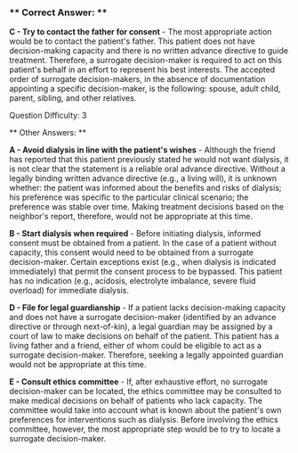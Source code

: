 ### ** Correct Answer: **

**C - Try to contact the father for consent** - The most appropriate action would be to contact the patient's father. This patient does not have decision-making capacity and there is no written advance directive to guide treatment. Therefore, a surrogate decision-maker is required to act on this patient's behalf in an effort to represent his best interests. The accepted order of surrogate decision-makers, in the absence of documentation appointing a specific decision-maker, is the following: spouse, adult child, parent, sibling, and other relatives.

Question Difficulty: 3

** Other Answers: **

**A - Avoid dialysis in line with the patient's wishes** - Although the friend has reported that this patient previously stated he would not want dialysis, it is not clear that the statement is a reliable oral advance directive. Without a legally binding written advance directive (e.g., a living will), it is unknown whether: the patient was informed about the benefits and risks of dialysis; his preference was specific to the particular clinical scenario; the preference was stable over time. Making treatment decisions based on the neighbor's report, therefore, would not be appropriate at this time.

**B - Start dialysis when required** - Before initiating dialysis, informed consent must be obtained from a patient. In the case of a patient without capacity, this consent would need to be obtained from a surrogate decision-maker. Certain exceptions exist (e.g., when dialysis is indicated immediately) that permit the consent process to be bypassed. This patient has no indication (e.g., acidosis, electrolyte imbalance, severe fluid overload) for immediate dialysis.

**D - File for legal guardianship** - If a patient lacks decision-making capacity and does not have a surrogate decision-maker (identified by an advance directive or through next-of-kin), a legal guardian may be assigned by a court of law to make decisions on behalf of the patient. This patient has a living father and a friend, either of whom could be eligible to act as a surrogate decision-maker. Therefore, seeking a legally appointed guardian would not be appropriate at this time.

**E - Consult ethics committee** - If, after exhaustive effort, no surrogate decision-maker can be located, the ethics committee may be consulted to make medical decisions on behalf of patients who lack capacity. The committee would take into account what is known about the patient's own preferences for interventions such as dialysis. Before involving the ethics committee, however, the most appropriate step would be to try to locate a surrogate decision-maker.

